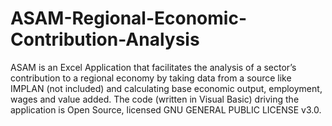 # ASAM-Regional-Economic-Contribution-Analysis
ASAM is an Excel Application that facilitates the analysis of a sector’s contribution to a regional economy by taking data from a source like IMPLAN (not included) and calculating base economic output, employment, wages and value added. The code (written in Visual Basic) driving the application is Open Source, licensed GNU GENERAL PUBLIC LICENSE v3.0.
